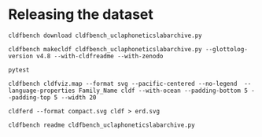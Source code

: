 # Releasing the dataset

```shell
cldfbench download cldfbench_uclaphoneticslabarchive.py
```

```shell
cldfbench makecldf cldfbench_uclaphoneticslabarchive.py --glottolog-version v4.8 --with-cldfreadme --with-zenodo
```

```shell
pytest
```

```shell
cldfbench cldfviz.map --format svg --pacific-centered --no-legend  --language-properties Family_Name cldf --with-ocean --padding-bottom 5 --padding-top 5 --width 20
```

```shell
cldferd --format compact.svg cldf > erd.svg
```

```shell
cldfbench readme cldfbench_uclaphoneticslabarchive.py
```
